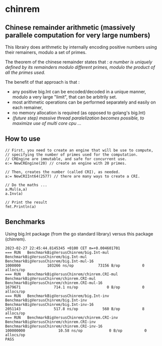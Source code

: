 # chinrem

## Chinese remainder arithmetic (massively parallele computation for very large numbers)

This librairy does arithmetic by internally encoding positive numbers using their remainers, modulo a set of primes.

The theorem of the chinese remainder states that : _a number is uniquely defined by its remainders modulo different primes, modulo the product of all the primes used._

The benefit of that approach is that :
* any positive big.Int can be encoded/decoded in a unique manner, modulo a very large "limit", that can be arbitrily set.
* most arithmetic operations can be performed separately and easily on each remainer,
* no memory allocation is required (as opposed to golang's big.Int)
* _(future step) massive thread paralelization becomes possible, to maximize use of multi core cpu ..._


## How to use 

    // First, you need to create an engine that will be use to compute,
    // specifying the number of primes used for the computation.
    // CREngine are immutable, and safe for concurrent use.
    e:= NewCREngine(20) // create an engine with 20 primes.

    // Then, creates the number (called CRI), as needed.
    a:= NewCRIInt64(2577) // there are many ways to create a CRI. 

    // Do the maths ...
    a.Mul(a,a)
    a.Inv(a)

    // Print the result 
    fmt.Println(a)

## Benchmarks

Using big.Int package (from the go standard library) versus this package (chinrem).

    2023-02-27 22:45:44.8145345 +0100 CET m=+0.004601701
    === RUN   BenchmarkBigVersusChinrem/big.Int-mul
    BenchmarkBigVersusChinrem/big.Int-mul
    BenchmarkBigVersusChinrem/big.Int-mul-16
    1000000            103266 ns/op           73156 B/op          0 allocs/op
    === RUN   BenchmarkBigVersusChinrem/chinrem.CRI-mul
    BenchmarkBigVersusChinrem/chinrem.CRI-mul
    BenchmarkBigVersusChinrem/chinrem.CRI-mul-16
    1679671               714.1 ns/op             0 B/op          0 allocs/op
    === RUN   BenchmarkBigVersusChinrem/big.Int-inv
    BenchmarkBigVersusChinrem/big.Int-inv
    BenchmarkBigVersusChinrem/big.Int-inv-16
    2051143               517.8 ns/op           560 B/op          8 allocs/op
    === RUN   BenchmarkBigVersusChinrem/chinrem.CRI-inv
    BenchmarkBigVersusChinrem/chinrem.CRI-inv
    BenchmarkBigVersusChinrem/chinrem.CRI-inv-16
    100000000               10.58 ns/op            0 B/op          0 allocs/op
    PASS
